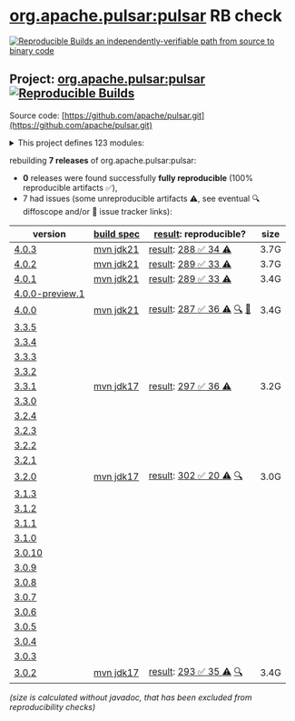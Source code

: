 [org.apache.pulsar:pulsar](https://central.sonatype.com/artifact/org.apache.pulsar/pulsar/versions) RB check
=======

[![Reproducible Builds](https://reproducible-builds.org/images/logos/rb.svg) an independently-verifiable path from source to binary code](https://reproducible-builds.org/)

## Project: [org.apache.pulsar:pulsar](https://central.sonatype.com/artifact/org.apache.pulsar/pulsar/versions) [![Reproducible Builds](https://img.shields.io/endpoint?url=https://raw.githubusercontent.com/jvm-repo-rebuild/reproducible-central/master/content/org/apache/pulsar/badge.json)](https://github.com/jvm-repo-rebuild/reproducible-central/blob/master/content/org/apache/pulsar/README.md)

Source code: [https://github.com/apache/pulsar.git](https://github.com/apache/pulsar.git)

<details><summary>This project defines 123 modules:</summary>

* [org.apache.pulsar.tests:integration](https://central.sonatype.com/artifact/org.apache.pulsar.tests/integration/overview)
* [org.apache.pulsar:bouncy-castle-bc](https://central.sonatype.com/artifact/org.apache.pulsar/bouncy-castle-bc/overview)
* [org.apache.pulsar:bouncy-castle-bcfips](https://central.sonatype.com/artifact/org.apache.pulsar/bouncy-castle-bcfips/overview)
* [org.apache.pulsar:bouncy-castle-parent](https://central.sonatype.com/artifact/org.apache.pulsar/bouncy-castle-parent/overview)
* [org.apache.pulsar:buildtools](https://central.sonatype.com/artifact/org.apache.pulsar/buildtools/overview)
* [org.apache.pulsar:distribution](https://central.sonatype.com/artifact/org.apache.pulsar/distribution/overview)
* [org.apache.pulsar:docker-images](https://central.sonatype.com/artifact/org.apache.pulsar/docker-images/overview)
* [org.apache.pulsar:jclouds-shaded](https://central.sonatype.com/artifact/org.apache.pulsar/jclouds-shaded/overview)
* [org.apache.pulsar:jetcd-core-shaded](https://central.sonatype.com/artifact/org.apache.pulsar/jetcd-core-shaded/overview)
* [org.apache.pulsar:managed-ledger](https://central.sonatype.com/artifact/org.apache.pulsar/managed-ledger/overview)
* [org.apache.pulsar:pulsar](https://central.sonatype.com/artifact/org.apache.pulsar/pulsar/overview)
* [org.apache.pulsar:pulsar-all-docker-image](https://central.sonatype.com/artifact/org.apache.pulsar/pulsar-all-docker-image/overview)
* [org.apache.pulsar:pulsar-bom](https://central.sonatype.com/artifact/org.apache.pulsar/pulsar-bom/overview)
* [org.apache.pulsar:pulsar-broker](https://central.sonatype.com/artifact/org.apache.pulsar/pulsar-broker/overview)
* [org.apache.pulsar:pulsar-broker-auth-athenz](https://central.sonatype.com/artifact/org.apache.pulsar/pulsar-broker-auth-athenz/overview)
* [org.apache.pulsar:pulsar-broker-auth-oidc](https://central.sonatype.com/artifact/org.apache.pulsar/pulsar-broker-auth-oidc/overview)
* [org.apache.pulsar:pulsar-broker-auth-sasl](https://central.sonatype.com/artifact/org.apache.pulsar/pulsar-broker-auth-sasl/overview)
* [org.apache.pulsar:pulsar-broker-common](https://central.sonatype.com/artifact/org.apache.pulsar/pulsar-broker-common/overview)
* [org.apache.pulsar:pulsar-cli-utils](https://central.sonatype.com/artifact/org.apache.pulsar/pulsar-cli-utils/overview)
* [org.apache.pulsar:pulsar-client](https://central.sonatype.com/artifact/org.apache.pulsar/pulsar-client/overview)
* [org.apache.pulsar:pulsar-client-1x](https://central.sonatype.com/artifact/org.apache.pulsar/pulsar-client-1x/overview)
* [org.apache.pulsar:pulsar-client-1x-base](https://central.sonatype.com/artifact/org.apache.pulsar/pulsar-client-1x-base/overview)
* [org.apache.pulsar:pulsar-client-2x-shaded](https://central.sonatype.com/artifact/org.apache.pulsar/pulsar-client-2x-shaded/overview)
* [org.apache.pulsar:pulsar-client-admin](https://central.sonatype.com/artifact/org.apache.pulsar/pulsar-client-admin/overview)
* [org.apache.pulsar:pulsar-client-admin-api](https://central.sonatype.com/artifact/org.apache.pulsar/pulsar-client-admin-api/overview)
* [org.apache.pulsar:pulsar-client-admin-original](https://central.sonatype.com/artifact/org.apache.pulsar/pulsar-client-admin-original/overview)
* [org.apache.pulsar:pulsar-client-all](https://central.sonatype.com/artifact/org.apache.pulsar/pulsar-client-all/overview)
* [org.apache.pulsar:pulsar-client-api](https://central.sonatype.com/artifact/org.apache.pulsar/pulsar-client-api/overview)
* [org.apache.pulsar:pulsar-client-auth-athenz](https://central.sonatype.com/artifact/org.apache.pulsar/pulsar-client-auth-athenz/overview)
* [org.apache.pulsar:pulsar-client-auth-sasl](https://central.sonatype.com/artifact/org.apache.pulsar/pulsar-client-auth-sasl/overview)
* [org.apache.pulsar:pulsar-client-messagecrypto-bc](https://central.sonatype.com/artifact/org.apache.pulsar/pulsar-client-messagecrypto-bc/overview)
* [org.apache.pulsar:pulsar-client-original](https://central.sonatype.com/artifact/org.apache.pulsar/pulsar-client-original/overview)
* [org.apache.pulsar:pulsar-client-tools](https://central.sonatype.com/artifact/org.apache.pulsar/pulsar-client-tools/overview)
* [org.apache.pulsar:pulsar-client-tools-api](https://central.sonatype.com/artifact/org.apache.pulsar/pulsar-client-tools-api/overview)
* [org.apache.pulsar:pulsar-common](https://central.sonatype.com/artifact/org.apache.pulsar/pulsar-common/overview)
* [org.apache.pulsar:pulsar-config-validation](https://central.sonatype.com/artifact/org.apache.pulsar/pulsar-config-validation/overview)
* [org.apache.pulsar:pulsar-docker-image](https://central.sonatype.com/artifact/org.apache.pulsar/pulsar-docker-image/overview)
* [org.apache.pulsar:pulsar-docs-tools](https://central.sonatype.com/artifact/org.apache.pulsar/pulsar-docs-tools/overview)
* [org.apache.pulsar:pulsar-functions](https://central.sonatype.com/artifact/org.apache.pulsar/pulsar-functions/overview)
* [org.apache.pulsar:pulsar-functions-api](https://central.sonatype.com/artifact/org.apache.pulsar/pulsar-functions-api/overview)
* [org.apache.pulsar:pulsar-functions-api-examples](https://central.sonatype.com/artifact/org.apache.pulsar/pulsar-functions-api-examples/overview)
* [org.apache.pulsar:pulsar-functions-api-examples-builtin](https://central.sonatype.com/artifact/org.apache.pulsar/pulsar-functions-api-examples-builtin/overview)
* [org.apache.pulsar:pulsar-functions-instance](https://central.sonatype.com/artifact/org.apache.pulsar/pulsar-functions-instance/overview)
* [org.apache.pulsar:pulsar-functions-local-runner](https://central.sonatype.com/artifact/org.apache.pulsar/pulsar-functions-local-runner/overview)
* [org.apache.pulsar:pulsar-functions-local-runner-original](https://central.sonatype.com/artifact/org.apache.pulsar/pulsar-functions-local-runner-original/overview)
* [org.apache.pulsar:pulsar-functions-proto](https://central.sonatype.com/artifact/org.apache.pulsar/pulsar-functions-proto/overview)
* [org.apache.pulsar:pulsar-functions-runtime](https://central.sonatype.com/artifact/org.apache.pulsar/pulsar-functions-runtime/overview)
* [org.apache.pulsar:pulsar-functions-runtime-all](https://central.sonatype.com/artifact/org.apache.pulsar/pulsar-functions-runtime-all/overview)
* [org.apache.pulsar:pulsar-functions-secrets](https://central.sonatype.com/artifact/org.apache.pulsar/pulsar-functions-secrets/overview)
* [org.apache.pulsar:pulsar-functions-utils](https://central.sonatype.com/artifact/org.apache.pulsar/pulsar-functions-utils/overview)
* [org.apache.pulsar:pulsar-functions-worker](https://central.sonatype.com/artifact/org.apache.pulsar/pulsar-functions-worker/overview)
* [org.apache.pulsar:pulsar-io](https://central.sonatype.com/artifact/org.apache.pulsar/pulsar-io/overview)
* [org.apache.pulsar:pulsar-io-aerospike](https://central.sonatype.com/artifact/org.apache.pulsar/pulsar-io-aerospike/overview)
* [org.apache.pulsar:pulsar-io-alluxio](https://central.sonatype.com/artifact/org.apache.pulsar/pulsar-io-alluxio/overview)
* [org.apache.pulsar:pulsar-io-aws](https://central.sonatype.com/artifact/org.apache.pulsar/pulsar-io-aws/overview)
* [org.apache.pulsar:pulsar-io-azuredataexplorer](https://central.sonatype.com/artifact/org.apache.pulsar/pulsar-io-azuredataexplorer/overview)
* [org.apache.pulsar:pulsar-io-batch-data-generator](https://central.sonatype.com/artifact/org.apache.pulsar/pulsar-io-batch-data-generator/overview)
* [org.apache.pulsar:pulsar-io-batch-discovery-triggerers](https://central.sonatype.com/artifact/org.apache.pulsar/pulsar-io-batch-discovery-triggerers/overview)
* [org.apache.pulsar:pulsar-io-canal](https://central.sonatype.com/artifact/org.apache.pulsar/pulsar-io-canal/overview)
* [org.apache.pulsar:pulsar-io-cassandra](https://central.sonatype.com/artifact/org.apache.pulsar/pulsar-io-cassandra/overview)
* [org.apache.pulsar:pulsar-io-common](https://central.sonatype.com/artifact/org.apache.pulsar/pulsar-io-common/overview)
* [org.apache.pulsar:pulsar-io-core](https://central.sonatype.com/artifact/org.apache.pulsar/pulsar-io-core/overview)
* [org.apache.pulsar:pulsar-io-data-generator](https://central.sonatype.com/artifact/org.apache.pulsar/pulsar-io-data-generator/overview)
* [org.apache.pulsar:pulsar-io-debezium](https://central.sonatype.com/artifact/org.apache.pulsar/pulsar-io-debezium/overview)
* [org.apache.pulsar:pulsar-io-debezium-core](https://central.sonatype.com/artifact/org.apache.pulsar/pulsar-io-debezium-core/overview)
* [org.apache.pulsar:pulsar-io-debezium-mongodb](https://central.sonatype.com/artifact/org.apache.pulsar/pulsar-io-debezium-mongodb/overview)
* [org.apache.pulsar:pulsar-io-debezium-mssql](https://central.sonatype.com/artifact/org.apache.pulsar/pulsar-io-debezium-mssql/overview)
* [org.apache.pulsar:pulsar-io-debezium-mysql](https://central.sonatype.com/artifact/org.apache.pulsar/pulsar-io-debezium-mysql/overview)
* [org.apache.pulsar:pulsar-io-debezium-oracle](https://central.sonatype.com/artifact/org.apache.pulsar/pulsar-io-debezium-oracle/overview)
* [org.apache.pulsar:pulsar-io-debezium-postgres](https://central.sonatype.com/artifact/org.apache.pulsar/pulsar-io-debezium-postgres/overview)
* [org.apache.pulsar:pulsar-io-distribution](https://central.sonatype.com/artifact/org.apache.pulsar/pulsar-io-distribution/overview)
* [org.apache.pulsar:pulsar-io-docs](https://central.sonatype.com/artifact/org.apache.pulsar/pulsar-io-docs/overview)
* [org.apache.pulsar:pulsar-io-dynamodb](https://central.sonatype.com/artifact/org.apache.pulsar/pulsar-io-dynamodb/overview)
* [org.apache.pulsar:pulsar-io-elastic-search](https://central.sonatype.com/artifact/org.apache.pulsar/pulsar-io-elastic-search/overview)
* [org.apache.pulsar:pulsar-io-file](https://central.sonatype.com/artifact/org.apache.pulsar/pulsar-io-file/overview)
* [org.apache.pulsar:pulsar-io-flume](https://central.sonatype.com/artifact/org.apache.pulsar/pulsar-io-flume/overview)
* [org.apache.pulsar:pulsar-io-hbase](https://central.sonatype.com/artifact/org.apache.pulsar/pulsar-io-hbase/overview)
* [org.apache.pulsar:pulsar-io-hdfs2](https://central.sonatype.com/artifact/org.apache.pulsar/pulsar-io-hdfs2/overview)
* [org.apache.pulsar:pulsar-io-hdfs3](https://central.sonatype.com/artifact/org.apache.pulsar/pulsar-io-hdfs3/overview)
* [org.apache.pulsar:pulsar-io-http](https://central.sonatype.com/artifact/org.apache.pulsar/pulsar-io-http/overview)
* [org.apache.pulsar:pulsar-io-influxdb](https://central.sonatype.com/artifact/org.apache.pulsar/pulsar-io-influxdb/overview)
* [org.apache.pulsar:pulsar-io-jdbc](https://central.sonatype.com/artifact/org.apache.pulsar/pulsar-io-jdbc/overview)
* [org.apache.pulsar:pulsar-io-jdbc-clickhouse](https://central.sonatype.com/artifact/org.apache.pulsar/pulsar-io-jdbc-clickhouse/overview)
* [org.apache.pulsar:pulsar-io-jdbc-core](https://central.sonatype.com/artifact/org.apache.pulsar/pulsar-io-jdbc-core/overview)
* [org.apache.pulsar:pulsar-io-jdbc-mariadb](https://central.sonatype.com/artifact/org.apache.pulsar/pulsar-io-jdbc-mariadb/overview)
* [org.apache.pulsar:pulsar-io-jdbc-openmldb](https://central.sonatype.com/artifact/org.apache.pulsar/pulsar-io-jdbc-openmldb/overview)
* [org.apache.pulsar:pulsar-io-jdbc-postgres](https://central.sonatype.com/artifact/org.apache.pulsar/pulsar-io-jdbc-postgres/overview)
* [org.apache.pulsar:pulsar-io-jdbc-sqlite](https://central.sonatype.com/artifact/org.apache.pulsar/pulsar-io-jdbc-sqlite/overview)
* [org.apache.pulsar:pulsar-io-kafka](https://central.sonatype.com/artifact/org.apache.pulsar/pulsar-io-kafka/overview)
* [org.apache.pulsar:pulsar-io-kafka-connect-adaptor](https://central.sonatype.com/artifact/org.apache.pulsar/pulsar-io-kafka-connect-adaptor/overview)
* [org.apache.pulsar:pulsar-io-kafka-connect-adaptor-nar](https://central.sonatype.com/artifact/org.apache.pulsar/pulsar-io-kafka-connect-adaptor-nar/overview)
* [org.apache.pulsar:pulsar-io-kinesis](https://central.sonatype.com/artifact/org.apache.pulsar/pulsar-io-kinesis/overview)
* [org.apache.pulsar:pulsar-io-mongo](https://central.sonatype.com/artifact/org.apache.pulsar/pulsar-io-mongo/overview)
* [org.apache.pulsar:pulsar-io-netty](https://central.sonatype.com/artifact/org.apache.pulsar/pulsar-io-netty/overview)
* [org.apache.pulsar:pulsar-io-nsq](https://central.sonatype.com/artifact/org.apache.pulsar/pulsar-io-nsq/overview)
* [org.apache.pulsar:pulsar-io-rabbitmq](https://central.sonatype.com/artifact/org.apache.pulsar/pulsar-io-rabbitmq/overview)
* [org.apache.pulsar:pulsar-io-redis](https://central.sonatype.com/artifact/org.apache.pulsar/pulsar-io-redis/overview)
* [org.apache.pulsar:pulsar-io-solr](https://central.sonatype.com/artifact/org.apache.pulsar/pulsar-io-solr/overview)
* [org.apache.pulsar:pulsar-io-twitter](https://central.sonatype.com/artifact/org.apache.pulsar/pulsar-io-twitter/overview)
* [org.apache.pulsar:pulsar-metadata](https://central.sonatype.com/artifact/org.apache.pulsar/pulsar-metadata/overview)
* [org.apache.pulsar:pulsar-offloader-distribution](https://central.sonatype.com/artifact/org.apache.pulsar/pulsar-offloader-distribution/overview)
* [org.apache.pulsar:pulsar-opentelemetry](https://central.sonatype.com/artifact/org.apache.pulsar/pulsar-opentelemetry/overview)
* [org.apache.pulsar:pulsar-package-bookkeeper-storage](https://central.sonatype.com/artifact/org.apache.pulsar/pulsar-package-bookkeeper-storage/overview)
* [org.apache.pulsar:pulsar-package-core](https://central.sonatype.com/artifact/org.apache.pulsar/pulsar-package-core/overview)
* [org.apache.pulsar:pulsar-package-filesystem-storage](https://central.sonatype.com/artifact/org.apache.pulsar/pulsar-package-filesystem-storage/overview)
* [org.apache.pulsar:pulsar-package-management](https://central.sonatype.com/artifact/org.apache.pulsar/pulsar-package-management/overview)
* [org.apache.pulsar:pulsar-presto-connector](https://central.sonatype.com/artifact/org.apache.pulsar/pulsar-presto-connector/overview)
* [org.apache.pulsar:pulsar-presto-connector-original](https://central.sonatype.com/artifact/org.apache.pulsar/pulsar-presto-connector-original/overview)
* [org.apache.pulsar:pulsar-presto-distribution](https://central.sonatype.com/artifact/org.apache.pulsar/pulsar-presto-distribution/overview)
* [org.apache.pulsar:pulsar-proxy](https://central.sonatype.com/artifact/org.apache.pulsar/pulsar-proxy/overview)
* [org.apache.pulsar:pulsar-server-distribution](https://central.sonatype.com/artifact/org.apache.pulsar/pulsar-server-distribution/overview)
* [org.apache.pulsar:pulsar-shell-distribution](https://central.sonatype.com/artifact/org.apache.pulsar/pulsar-shell-distribution/overview)
* [org.apache.pulsar:pulsar-sql](https://central.sonatype.com/artifact/org.apache.pulsar/pulsar-sql/overview)
* [org.apache.pulsar:pulsar-testclient](https://central.sonatype.com/artifact/org.apache.pulsar/pulsar-testclient/overview)
* [org.apache.pulsar:pulsar-transaction-common](https://central.sonatype.com/artifact/org.apache.pulsar/pulsar-transaction-common/overview)
* [org.apache.pulsar:pulsar-transaction-coordinator](https://central.sonatype.com/artifact/org.apache.pulsar/pulsar-transaction-coordinator/overview)
* [org.apache.pulsar:pulsar-transaction-parent](https://central.sonatype.com/artifact/org.apache.pulsar/pulsar-transaction-parent/overview)
* [org.apache.pulsar:pulsar-websocket](https://central.sonatype.com/artifact/org.apache.pulsar/pulsar-websocket/overview)
* [org.apache.pulsar:structured-event-log](https://central.sonatype.com/artifact/org.apache.pulsar/structured-event-log/overview)
* [org.apache.pulsar:testmocks](https://central.sonatype.com/artifact/org.apache.pulsar/testmocks/overview)
* [org.apache.pulsar:tiered-storage-file-system](https://central.sonatype.com/artifact/org.apache.pulsar/tiered-storage-file-system/overview)
* [org.apache.pulsar:tiered-storage-jcloud](https://central.sonatype.com/artifact/org.apache.pulsar/tiered-storage-jcloud/overview)
* [org.apache.pulsar:tiered-storage-parent](https://central.sonatype.com/artifact/org.apache.pulsar/tiered-storage-parent/overview)
</details>

rebuilding **7 releases** of org.apache.pulsar:pulsar:
- **0** releases were found successfully **fully reproducible** (100% reproducible artifacts :white_check_mark:),
- 7 had issues (some unreproducible artifacts :warning:, see eventual :mag: diffoscope and/or :memo: issue tracker links):

| version | [build spec](/BUILDSPEC.md) | [result](https://reproducible-builds.org/docs/jvm/): reproducible? | size |
| -- | --------- | ------ | -- |
| [4.0.3](https://central.sonatype.com/artifact/org.apache.pulsar/pulsar/4.0.3/pom) | [mvn jdk21](pulsar-4.0.3.buildspec) | [result](pulsar-4.0.3.buildinfo): [288 :white_check_mark:  34 :warning:](pulsar-4.0.3.buildcompare) | 3.7G |
| [4.0.2](https://central.sonatype.com/artifact/org.apache.pulsar/pulsar/4.0.2/pom) | [mvn jdk21](pulsar-4.0.2.buildspec) | [result](pulsar-4.0.2.buildinfo): [289 :white_check_mark:  33 :warning:](pulsar-4.0.2.buildcompare) | 3.7G |
| [4.0.1](https://central.sonatype.com/artifact/org.apache.pulsar/pulsar/4.0.1/pom) | [mvn jdk21](pulsar-4.0.1.buildspec) | [result](pulsar-4.0.1.buildinfo): [289 :white_check_mark:  33 :warning:](pulsar-4.0.1.buildcompare) | 3.4G |
| [4.0.0-preview.1](https://central.sonatype.com/artifact/org.apache.pulsar/pulsar/4.0.0-preview.1/pom) | | | |
| [4.0.0](https://central.sonatype.com/artifact/org.apache.pulsar/pulsar/4.0.0/pom) | [mvn jdk21](pulsar-4.0.0.buildspec) | [result](pulsar-4.0.0.buildinfo): [287 :white_check_mark:  36 :warning:](pulsar-4.0.0.buildcompare) [:mag:](pulsar-4.0.0.diffoscope) [:memo:](https://github.com/apache/pulsar/pull/23639) | 3.4G |
| [3.3.5](https://central.sonatype.com/artifact/org.apache.pulsar/pulsar/3.3.5/pom) | | | |
| [3.3.4](https://central.sonatype.com/artifact/org.apache.pulsar/pulsar/3.3.4/pom) | | | |
| [3.3.3](https://central.sonatype.com/artifact/org.apache.pulsar/pulsar/3.3.3/pom) | | | |
| [3.3.2](https://central.sonatype.com/artifact/org.apache.pulsar/pulsar/3.3.2/pom) | | | |
| [3.3.1](https://central.sonatype.com/artifact/org.apache.pulsar/pulsar/3.3.1/pom) | [mvn jdk17](pulsar-3.3.1.buildspec) | [result](pulsar-3.3.1.buildinfo): [297 :white_check_mark:  36 :warning:](pulsar-3.3.1.buildcompare) | 3.2G |
| [3.3.0](https://central.sonatype.com/artifact/org.apache.pulsar/pulsar/3.3.0/pom) | | | |
| [3.2.4](https://central.sonatype.com/artifact/org.apache.pulsar/pulsar/3.2.4/pom) | | | |
| [3.2.3](https://central.sonatype.com/artifact/org.apache.pulsar/pulsar/3.2.3/pom) | | | |
| [3.2.2](https://central.sonatype.com/artifact/org.apache.pulsar/pulsar/3.2.2/pom) | | | |
| [3.2.1](https://central.sonatype.com/artifact/org.apache.pulsar/pulsar/3.2.1/pom) | | | |
| [3.2.0](https://central.sonatype.com/artifact/org.apache.pulsar/pulsar/3.2.0/pom) | [mvn jdk17](pulsar-3.2.0.buildspec) | [result](pulsar-3.2.0.buildinfo): [302 :white_check_mark:  20 :warning:](pulsar-3.2.0.buildcompare) [:mag:](pulsar-3.2.0.diffoscope) | 3.0G |
| [3.1.3](https://central.sonatype.com/artifact/org.apache.pulsar/pulsar/3.1.3/pom) | | | |
| [3.1.2](https://central.sonatype.com/artifact/org.apache.pulsar/pulsar/3.1.2/pom) | | | |
| [3.1.1](https://central.sonatype.com/artifact/org.apache.pulsar/pulsar/3.1.1/pom) | | | |
| [3.1.0](https://central.sonatype.com/artifact/org.apache.pulsar/pulsar/3.1.0/pom) | | | |
| [3.0.10](https://central.sonatype.com/artifact/org.apache.pulsar/pulsar/3.0.10/pom) | | | |
| [3.0.9](https://central.sonatype.com/artifact/org.apache.pulsar/pulsar/3.0.9/pom) | | | |
| [3.0.8](https://central.sonatype.com/artifact/org.apache.pulsar/pulsar/3.0.8/pom) | | | |
| [3.0.7](https://central.sonatype.com/artifact/org.apache.pulsar/pulsar/3.0.7/pom) | | | |
| [3.0.6](https://central.sonatype.com/artifact/org.apache.pulsar/pulsar/3.0.6/pom) | | | |
| [3.0.5](https://central.sonatype.com/artifact/org.apache.pulsar/pulsar/3.0.5/pom) | | | |
| [3.0.4](https://central.sonatype.com/artifact/org.apache.pulsar/pulsar/3.0.4/pom) | | | |
| [3.0.3](https://central.sonatype.com/artifact/org.apache.pulsar/pulsar/3.0.3/pom) | | | |
| [3.0.2](https://central.sonatype.com/artifact/org.apache.pulsar/pulsar/3.0.2/pom) | [mvn jdk17](pulsar-3.0.2.buildspec) | [result](pulsar-3.0.2.buildinfo): [293 :white_check_mark:  35 :warning:](pulsar-3.0.2.buildcompare) [:mag:](pulsar-3.0.2.diffoscope) | 3.4G |

<i>(size is calculated without javadoc, that has been excluded from reproducibility checks)</i>
